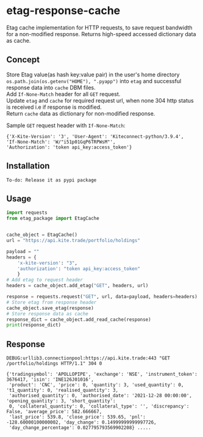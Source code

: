 # etag-response-cache
Etag cache implementation for HTTP requests, to save request bandwidth for a non-modified response. Returns
high-speed accessed dictionary data as cache.

## Concept
Store Etag value(as hash key:value pair) in the user's home directory `os.path.join(os.getenv("HOME"), ".pyapp")` into `etag` and successful response data into `cache` DBM files.<br>
Add `If-None-Match` header for all `GET` request.</br> 
Update `etag` and `cache` for required request url, when none 304 http status is received i.e if response is modified.</br>
Return `cache` data as dictionary for non-modified response.</br>

Sample `GET` request header with `If-None-Match`:
```
{'X-Kite-Version': '3', 'User-Agent': 'Kiteconnect-python/3.9.4', 
'If-None-Match': 'W/"i51p01GqP6TRPWsM"', 
'Authorization': 'token api_key:access_token'}
```

## Installation
```
To-do: Release it as pypi package
```

## Usage
```python
import requests
from etag_package import EtagCache


cache_object = EtagCache()
url = "https://api.kite.trade/portfolio/holdings"

payload = ""
headers = {
    'x-kite-version': "3",
    'authorization': "token api_key:access_token"
    }
# Add etag to request header
headers = cache_object.add_etag("GET", headers, url)

response = requests.request("GET", url, data=payload, headers=headers)
# Store etag from response header
cache_object.save_etag(response)
# Store response data as cache
response_dict = cache_object.add_read_cache(response)
print(response_dict)
```
## Response
```
DEBUG:urllib3.connectionpool:https://api.kite.trade:443 "GET /portfolio/holdings HTTP/1.1" 304 0

{'tradingsymbol': 'APOLLOPIPE', 'exchange': 'NSE', 'instrument_token': 3676417, 'isin': 'INE126J01016',
 'product': 'CNC', 'price': 0, 'quantity': 3, 'used_quantity': 0, 't1_quantity': 0, 'realised_quantity': 3,
 'authorised_quantity': 0, 'authorised_date': '2021-12-28 00:00:00', 'opening_quantity': 3, 'short_quantity': 
 0, 'collateral_quantity': 0, 'collateral_type': '', 'discrepancy': False, 'average_price': 582.666667, 
 'last_price': 539.8, 'close_price': 539.65, 'pnl': -128.60000100000002, 'day_change': 0.14999999999997726, 
 'day_change_percentage': 0.027795793569902208} .....
```
